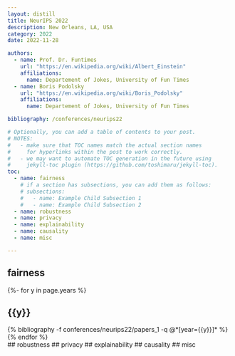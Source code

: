```yaml
---
layout: distill
title: NeurIPS 2022
description: New Orleans, LA, USA
category: 2022
date: 2022-11-28

authors:
  - name: Prof. Dr. Funtimes
    url: "https://en.wikipedia.org/wiki/Albert_Einstein"
    affiliations:
      name: Departement of Jokes, University of Fun Times
  - name: Boris Podolsky
    url: "https://en.wikipedia.org/wiki/Boris_Podolsky"
    affiliations:
      name: Departement of Jokes, University of Fun Times

bibliography: /conferences/neurips22 

# Optionally, you can add a table of contents to your post.
# NOTES:
#   - make sure that TOC names match the actual section names
#     for hyperlinks within the post to work correctly.
#   - we may want to automate TOC generation in the future using
#     jekyll-toc plugin (https://github.com/toshimaru/jekyll-toc).
toc:
  - name: fairness
    # if a section has subsections, you can add them as follows:
    # subsections:
    #   - name: Example Child Subsection 1
    #   - name: Example Child Subsection 2
  - name: robustness
  - name: privacy
  - name: explainability
  - name: causality
  - name: misc

---
```

## fairness
<div class="publications">

{%- for y in page.years %}
  <h2 class="year">{{y}}</h2>
  {% bibliography -f conferences/neurips22/papers_1 -q @*[year={{y}}]* %}
{% endfor %}

</div>
## robustness
## privacy
## explainability
## causality
## misc